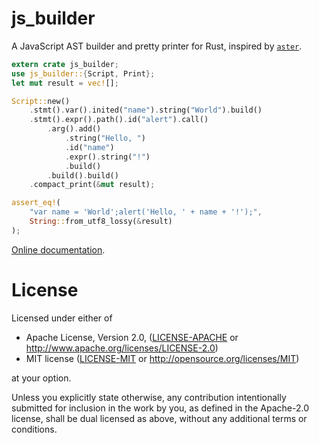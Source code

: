 # js_builder

A JavaScript AST builder and pretty printer for Rust, inspired by [`aster`](https://crates.io/crates/aster).

```rust
extern crate js_builder;
use js_builder::{Script, Print};
let mut result = vec![];

Script::new()
    .stmt().var().inited("name").string("World").build()
    .stmt().expr().path().id("alert").call()
        .arg().add()
            .string("Hello, ")
            .id("name")
            .expr().string("!")
            .build()
        .build().build()
    .compact_print(&mut result);

assert_eq!(
    "var name = 'World';alert('Hello, ' + name + '!');",
    String::from_utf8_lossy(&result)
);
```

[Online documentation](https://ogeon.github.io/docs/js_builder/master/js_builder/).

# License

Licensed under either of

 * Apache License, Version 2.0, ([LICENSE-APACHE](LICENSE-APACHE) or http://www.apache.org/licenses/LICENSE-2.0)
 * MIT license ([LICENSE-MIT](LICENSE-MIT) or http://opensource.org/licenses/MIT)

at your option.

Unless you explicitly state otherwise, any contribution intentionally submitted
for inclusion in the work by you, as defined in the Apache-2.0 license, shall be dual licensed as above, without any
additional terms or conditions.

